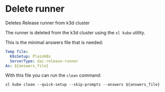 # Delete runner

Deletes Release runner from k3d cluster

The runner is deleted from the k3d cluster using the `xl kube` utility.

This is the minimal answers file that is needed:

```yaml instacli
Temp file:
  K8sSetup: PlainK8s
  ServerType: dai-release-runner
As: ${answers_file}
```

With this file you can run the `clean` command:

```shell
xl kube clean --quick-setup --skip-prompts --answers ${answers_file}
```
